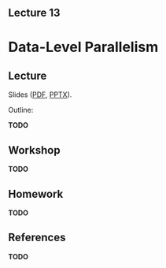 Lecture 13
---

# Data-Level Parallelism

## Lecture

Slides ([PDF](CA_Lecture_13.pdf), [PPTX](CA_Lecture_13.pptx)).

Outline:

__TODO__

## Workshop

__TODO__

## Homework

__TODO__

## References

__TODO__
